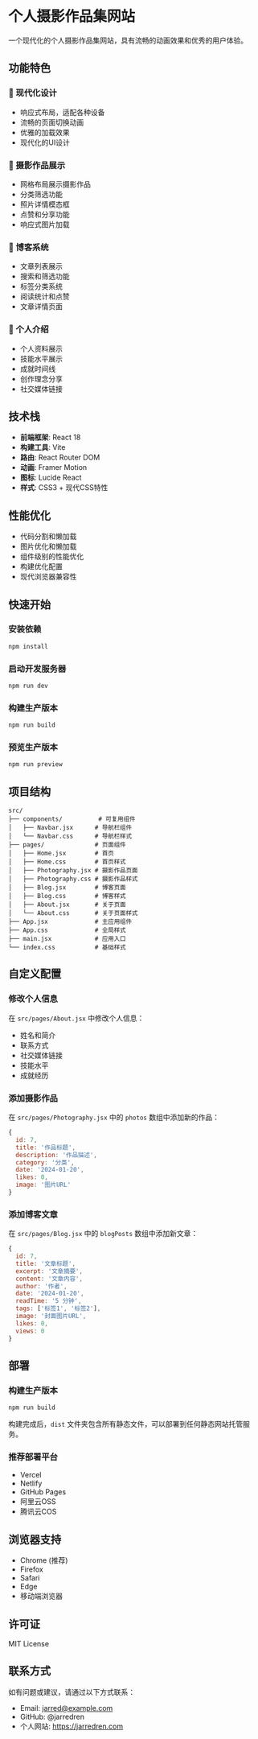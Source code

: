 # 个人摄影作品集网站

一个现代化的个人摄影作品集网站，具有流畅的动画效果和优秀的用户体验。

## 功能特色

### 🎨 现代化设计
- 响应式布局，适配各种设备
- 流畅的页面切换动画
- 优雅的加载效果
- 现代化的UI设计

### 📸 摄影作品展示
- 网格布局展示摄影作品
- 分类筛选功能
- 照片详情模态框
- 点赞和分享功能
- 响应式图片加载

### 📝 博客系统
- 文章列表展示
- 搜索和筛选功能
- 标签分类系统
- 阅读统计和点赞
- 文章详情页面

### 👤 个人介绍
- 个人资料展示
- 技能水平展示
- 成就时间线
- 创作理念分享
- 社交媒体链接

## 技术栈

- **前端框架**: React 18
- **构建工具**: Vite
- **路由**: React Router DOM
- **动画**: Framer Motion
- **图标**: Lucide React
- **样式**: CSS3 + 现代CSS特性

## 性能优化

- 代码分割和懒加载
- 图片优化和懒加载
- 组件级别的性能优化
- 构建优化配置
- 现代浏览器兼容性

## 快速开始

### 安装依赖
```bash
npm install
```

### 启动开发服务器
```bash
npm run dev
```

### 构建生产版本
```bash
npm run build
```

### 预览生产版本
```bash
npm run preview
```

## 项目结构

```
src/
├── components/          # 可复用组件
│   ├── Navbar.jsx      # 导航栏组件
│   └── Navbar.css      # 导航栏样式
├── pages/              # 页面组件
│   ├── Home.jsx        # 首页
│   ├── Home.css        # 首页样式
│   ├── Photography.jsx # 摄影作品页面
│   ├── Photography.css # 摄影作品样式
│   ├── Blog.jsx        # 博客页面
│   ├── Blog.css        # 博客样式
│   ├── About.jsx       # 关于页面
│   └── About.css       # 关于页面样式
├── App.jsx             # 主应用组件
├── App.css             # 全局样式
├── main.jsx            # 应用入口
└── index.css           # 基础样式
```

## 自定义配置

### 修改个人信息
在 `src/pages/About.jsx` 中修改个人信息：
- 姓名和简介
- 联系方式
- 社交媒体链接
- 技能水平
- 成就经历

### 添加摄影作品
在 `src/pages/Photography.jsx` 中的 `photos` 数组中添加新的作品：
```javascript
{
  id: 7,
  title: '作品标题',
  description: '作品描述',
  category: '分类',
  date: '2024-01-20',
  likes: 0,
  image: '图片URL'
}
```

### 添加博客文章
在 `src/pages/Blog.jsx` 中的 `blogPosts` 数组中添加新文章：
```javascript
{
  id: 7,
  title: '文章标题',
  excerpt: '文章摘要',
  content: '文章内容',
  author: '作者',
  date: '2024-01-20',
  readTime: '5 分钟',
  tags: ['标签1', '标签2'],
  image: '封面图片URL',
  likes: 0,
  views: 0
}
```

## 部署

### 构建生产版本
```bash
npm run build
```

构建完成后，`dist` 文件夹包含所有静态文件，可以部署到任何静态网站托管服务。

### 推荐部署平台
- Vercel
- Netlify
- GitHub Pages
- 阿里云OSS
- 腾讯云COS

## 浏览器支持

- Chrome (推荐)
- Firefox
- Safari
- Edge
- 移动端浏览器

## 许可证

MIT License

## 联系方式

如有问题或建议，请通过以下方式联系：
- Email: jarred@example.com
- GitHub: @jarredren
- 个人网站: https://jarredren.com